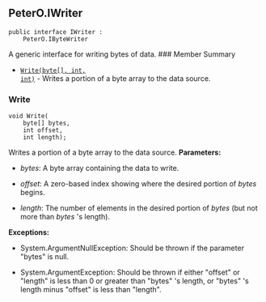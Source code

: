 ## PeterO.IWriter

    public interface IWriter :
        PeterO.IByteWriter

 A generic interface for writing bytes of data.  ### Member Summary
* <code>[Write(byte[], int, int)](#Write_byte_int_int)</code> - Writes a portion of a byte array to the data source.

<a id="Write_byte_int_int"></a>
### Write

    void Write(
        byte[] bytes,
        int offset,
        int length);

 Writes a portion of a byte array to the data source.  <b>Parameters:</b>

 * <i>bytes</i>: A byte array containing the data to write.

 * <i>offset</i>: A zero-based index showing where the desired portion of  <i>bytes</i>
 begins.

 * <i>length</i>: The number of elements in the desired portion of  <i>bytes</i>
 (but not more than  <i>bytes</i>
 's length).

<b>Exceptions:</b>

 * System.ArgumentNullException:
Should be thrown if the parameter "bytes" is null.

 * System.ArgumentException:
Should be thrown if either "offset" or "length" is less than 0 or greater than "bytes" 's length, or "bytes" 's length minus "offset" is less than "length".
